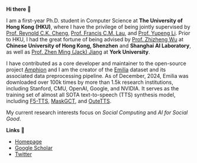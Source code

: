 **Hi there** 🙌

I am a first-year Ph.D. student in Computer Science at **The University of Hong Kong (HKU)**, where I have the privilege of being jointly supervised by [Prof. Reynold C.K. Cheng](https://www.reynold.hku.hk/), [Prof. Francis C.M. Lau](https://i.cs.hku.hk/~fcmlau/), and [Prof. Yupeng Li](https://imd.hkbu.edu.hk/faculty-member/Dr-Yupeng-LI.html). Prior to HKU, I had the great fortune of being advised by [Prof. Zhizheng Wu](https://drwuz.com/) at **Chinese University of Hong Kong, Shenzhen** and **Shanghai AI Laboratory**, as well as [Prof. Zhen Ming (Jack) Jiang](https://scholar.google.com/citations?user=dbzTZhcAAAAJ&hl=en&oi=ao) at **York University**.

I have contributed as a core developer and maintainer to the open-source project [Amphion](https://github.com/open-mmlab/Amphion) and I am the creator of the [Emilia](https://huggingface.co/datasets/amphion/Emilia-Dataset) dataset and its associated data preprocessing pipeline. As of December, 2024, Emilia was downloaded over 100k times by more than 1.5k research institutions, including Stanford, CMU, OpenAI, Google, and NVIDIA. It serves as the training set of almost all SOTA text-to-speech (TTS) synthesis model, including [F5-TTS](https://github.com/SWivid/F5-TTS), [MaskGCT](https://github.com/open-mmlab/Amphion/blob/main/models/tts/maskgct/README.md), and [OuteTTS](https://huggingface.co/OuteAI/OuteTTS-0.2-500M).


My current research interests focus on *Social Computing* and *AI for Social Good*.

**Links** 🔗 
- [Homepage](https://harryhe11.github.io/)
- [Google Scholar](https://scholar.google.com/citations?user=cCIc3UIAAAAJ&hl=en)
- [Twitter](https://x.com/HeHarry_11)
